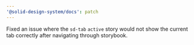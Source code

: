 ```yaml
---
'@solid-design-system/docs': patch
---
```


Fixed an issue where the `sd-tab` `active` story would not show the current tab correctly after navigating through storybook.
